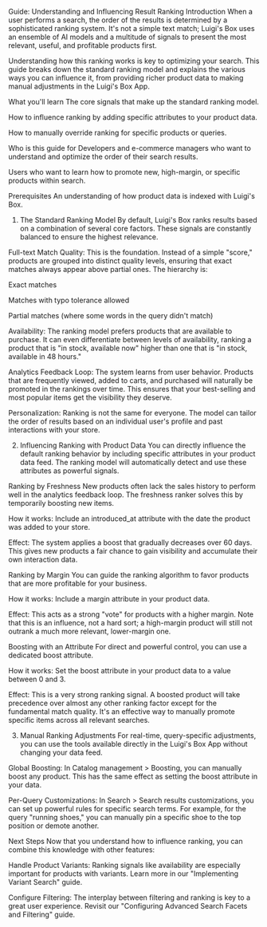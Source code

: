 Guide: Understanding and Influencing Result Ranking
Introduction
When a user performs a search, the order of the results is determined by a sophisticated ranking system. It's not a simple text match; Luigi's Box uses an ensemble of AI models and a multitude of signals to present the most relevant, useful, and profitable products first.

Understanding how this ranking works is key to optimizing your search. This guide breaks down the standard ranking model and explains the various ways you can influence it, from providing richer product data to making manual adjustments in the Luigi's Box App.

What you'll learn
The core signals that make up the standard ranking model.

How to influence ranking by adding specific attributes to your product data.

How to manually override ranking for specific products or queries.

Who is this guide for
Developers and e-commerce managers who want to understand and optimize the order of their search results.

Users who want to learn how to promote new, high-margin, or specific products within search.

Prerequisites
An understanding of how product data is indexed with Luigi's Box.

1. The Standard Ranking Model
By default, Luigi's Box ranks results based on a combination of several core factors. These signals are constantly balanced to ensure the highest relevance.

Full-text Match Quality: This is the foundation. Instead of a simple "score," products are grouped into distinct quality levels, ensuring that exact matches always appear above partial ones. The hierarchy is:

Exact matches

Matches with typo tolerance allowed

Partial matches (where some words in the query didn't match)

Availability: The ranking model prefers products that are available to purchase. It can even differentiate between levels of availability, ranking a product that is "in stock, available now" higher than one that is "in stock, available in 48 hours."

Analytics Feedback Loop: The system learns from user behavior. Products that are frequently viewed, added to carts, and purchased will naturally be promoted in the rankings over time. This ensures that your best-selling and most popular items get the visibility they deserve.

Personalization: Ranking is not the same for everyone. The model can tailor the order of results based on an individual user's profile and past interactions with your store.

2. Influencing Ranking with Product Data
You can directly influence the default ranking behavior by including specific attributes in your product data feed. The ranking model will automatically detect and use these attributes as powerful signals.

Ranking by Freshness
New products often lack the sales history to perform well in the analytics feedback loop. The freshness ranker solves this by temporarily boosting new items.

How it works: Include an introduced_at attribute with the date the product was added to your store.

Effect: The system applies a boost that gradually decreases over 60 days. This gives new products a fair chance to gain visibility and accumulate their own interaction data.

Ranking by Margin
You can guide the ranking algorithm to favor products that are more profitable for your business.

How it works: Include a margin attribute in your product data.

Effect: This acts as a strong "vote" for products with a higher margin. Note that this is an influence, not a hard sort; a high-margin product will still not outrank a much more relevant, lower-margin one.

Boosting with an Attribute
For direct and powerful control, you can use a dedicated boost attribute.

How it works: Set the boost attribute in your product data to a value between 0 and 3.

Effect: This is a very strong ranking signal. A boosted product will take precedence over almost any other ranking factor except for the fundamental match quality. It's an effective way to manually promote specific items across all relevant searches.

3. Manual Ranking Adjustments
For real-time, query-specific adjustments, you can use the tools available directly in the Luigi's Box App without changing your data feed.

Global Boosting: In Catalog management > Boosting, you can manually boost any product. This has the same effect as setting the boost attribute in your data.

Per-Query Customizations: In Search > Search results customizations, you can set up powerful rules for specific search terms. For example, for the query "running shoes," you can manually pin a specific shoe to the top position or demote another.

Next Steps
Now that you understand how to influence ranking, you can combine this knowledge with other features:

Handle Product Variants: Ranking signals like availability are especially important for products with variants. Learn more in our "Implementing Variant Search" guide.

Configure Filtering: The interplay between filtering and ranking is key to a great user experience. Revisit our "Configuring Advanced Search Facets and Filtering" guide.
